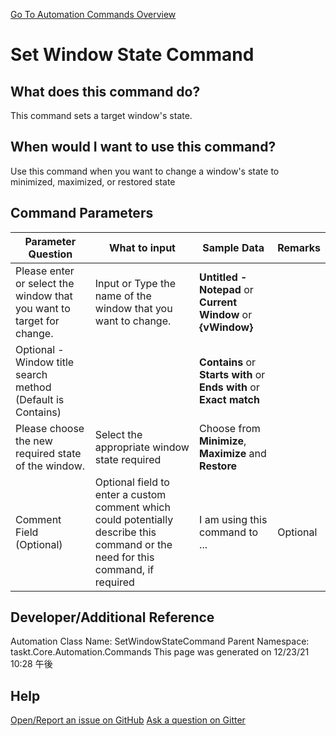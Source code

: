 <!--TITLE: Set Window State Command -->
<!-- SUBTITLE: a command in the Window Commands group. -->
[Go To Automation Commands Overview](/automation-commands.md)


# Set Window State Command


## What does this command do?
This command sets a target window's state.


## When would I want to use this command?
Use this command when you want to change a window's state to minimized, maximized, or restored state


## Command Parameters
| Parameter Question   	| What to input  	|  Sample Data 	| Remarks  	|
| ---                    | ---               | ---           | ---       |
|Please enter or select the window that you want to target for change.|Input or Type the name of the window that you want to change.|**Untitled - Notepad** or **Current Window** or **{vWindow}**||
|Optional - Window title search method (Default is Contains)||**Contains** or **Starts with** or **Ends with** or **Exact match**||
|Please choose the new required state of the window.|Select the appropriate window state required|Choose from **Minimize**, **Maximize** and **Restore**||
|Comment Field (Optional)|Optional field to enter a custom comment which could potentially describe this command or the need for this command, if required|I am using this command to ...|Optional|










## Developer/Additional Reference
Automation Class Name: SetWindowStateCommand
Parent Namespace: taskt.Core.Automation.Commands
This page was generated on 12/23/21 10:28 午後


## Help
[Open/Report an issue on GitHub](https://github.com/saucepleez/taskt/issues/new)
[Ask a question on Gitter](https://gitter.im/taskt-rpa/Lobby)
